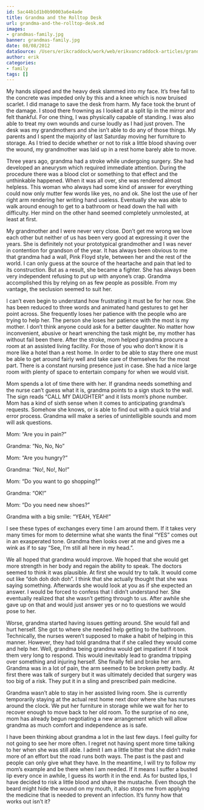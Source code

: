 ```yaml
---
id: 5ac44b1d1b0b90003a6e4ade
title: Grandma and the Rolltop Desk
url: grandma-and-the-rolltop-desk.md
images:
- grandmas-family.jpg
banner: grandmas-family.jpg
date: 08/08/2012
dataSource: /Users/erikcraddock/work/web/erikvancraddock-articles/grandma-and-the-rolltop-desk/grandma-and-the-rolltop-desk.md
author: erik
categories:
- family
tags: []
---
```


My hands slipped and the heavy desk slammed into my face. It’s free fall to the concrete was impeded only by this and a knee which is now bruised scarlet. I did manage to save the desk from harm. My face took the brunt of the damage. I stood there frowning as I looked at a split lip in the mirror and felt thankful. For one thing, I was physically capable of standing. I was also able to treat my own wounds and curse loudly as I had just proven. The desk was my grandmothers and she isn’t able to do any of those things. My parents and I spent the majority of last Saturday moving her furniture to storage. As I tried to decide whether or not to risk a little blood shaving over the wound, my grandmother was laid up in a rest home barely able to move.

Three years ago, grandma had a stroke while undergoing surgery. She had developed an aneurysm which required immediate attention. During the procedure there was a blood clot or something to that effect and the unthinkable happened. When it was all over, she was rendered almost helpless. This woman who always had some kind of answer for everything could now only mutter few words like yes, no and ok. She lost the use of her right arm rendering her writing hand useless. Eventually she was able to walk around enough to get to a bathroom or head down the hall with difficulty. Her mind on the other hand seemed completely unmolested, at least at first.

My grandmother and I were never very close. Don’t get me wrong we love each other but neither of us has been very good at expressing it over the years. She is definitely not your prototypical grandmother and I was never in contention for grandson of the year. It has always been obvious to me that grandma had a wall, Pink Floyd style, between her and the rest of the world. I can only guess at the source of the heartache and pain that led to its construction. But as a result, she became a fighter. She has always been very independent refusing to put up with anyone’s crap. Grandma accomplished this by relying on as few people as possible. From my vantage, the seclusion seemed to suit her.

I can’t even begin to understand how frustrating it must be for her now. She has been reduced to three words and animated hand gestures to get her point across. She frequently loses her patience with the people who are trying to help her. The person she loses her patience with the most is my mother. I don’t think anyone could ask for a better daughter. No matter how inconvenient, abusive or heart wrenching the task might be, my mother has without fail been there. After the stroke, mom helped grandma procure a room at an assisted living facility. For those of you who don’t know it is more like a hotel than a rest home. In order to be able to stay there one must be able to get around fairly well and take care of themselves for the most part. There is a constant nursing presence just in case. She had a nice large room with plenty of space to entertain company for when we would visit.

Mom spends a lot of time there with her. If grandma needs something and the nurse can’t guess what it is, grandma points to a sign stuck to the wall. The sign reads “CALL MY DAUGHTER” and it lists mom’s phone number. Mom has a kind of sixth sense when it comes to anticipating grandma’s requests. Somehow she knows, or is able to find out with a quick trial and error process. Grandma will make a series of unintelligible sounds and mom will ask questions.

Mom: “Are you in pain?”
  
Grandma: “No, No, No”
  
Mom: “Are you hungry?”
  
Grandma: “No!, No!, No!”
  
Mom: “Do you want to go shopping?”
  
Grandma: “OK!”
  
Mom: “Do you need new shoes?”
  
Grandma with a big smile: “YEAH, YEAH!”

I see these types of exchanges every time I am around them. If it takes very many times for mom to determine what she wants the final “YES” comes out in an exasperated tone. Grandma then looks over at me and gives me a wink as if to say “See, I’m still all here in my head.”.

We all hoped that grandma would improve. We hoped that she would get more strength in her body and regain the ability to speak. The doctors seemed to think it was plausible. At first she would try to talk. It would come out like “doh doh doh doh”. I think that she actually thought that she was saying something. Afterwards she would look at you as if she expected an answer. I would be forced to confess that I didn’t understand her. She eventually realized that she wasn’t getting through to us. After awhile she gave up on that and would just answer yes or no to questions we would pose to her.

Worse, grandma started having issues getting around. She would fall and hurt herself. She got to where she needed help getting to the bathroom. Technically, the nurses weren’t supposed to make a habit of helping in this manner. However, they had told grandma that if she called they would come and help her. Well, grandma being grandma would get impatient if it took them very long to respond. This would inevitably lead to grandma tripping over something and injuring herself. She finally fell and broke her arm. Grandma was in a lot of pain, the arm seemed to be broken pretty badly. At first there was talk of surgery but it was ultimately decided that surgery was too big of a risk. They put it in a sling and prescribed pain medicine.

Grandma wasn’t able to stay in her assisted living room. She is currently temporarily staying at the actual rest home next door where she has nurses around the clock. We put her furniture in storage while we wait for her to recover enough to move back to her old room. To the surprise of no one, mom has already begun negotiating a new arrangement which will allow grandma as much comfort and independence as is safe.

I have been thinking about grandma a lot in the last few days. I feel guilty for not going to see her more often. I regret not having spent more time talking to her when she was still able. I admit I am a little bitter that she didn’t make more of an effort but the road runs both ways. The past is the past and people can only give what they have. In the meantime, I will try to follow my mom’s example and be there when I am needed. If it means I suffer a busted lip every once in awhile, I guess its worth it in the end. As for busted lips, I have decided to risk a little blood and shave the mustache. Even though the beard might hide the wound on my mouth, it also stops me from applying the medicine that is needed to prevent an infection. It&#8217;s funny how that works out isn&#8217;t it?